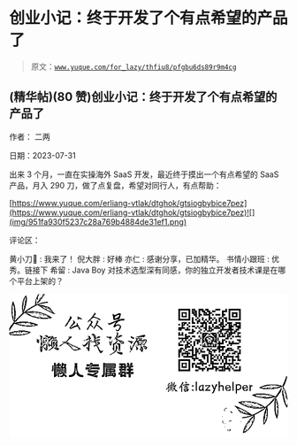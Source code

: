 # 创业小记：终于开发了个有点希望的产品了

> 原文：[`www.yuque.com/for_lazy/thfiu8/pfgbu6ds89r9m4cg`](https://www.yuque.com/for_lazy/thfiu8/pfgbu6ds89r9m4cg)



## (精华帖)(80 赞)创业小记：终于开发了个有点希望的产品了 

作者： 二两 

日期：2023-07-31 

出来 3 个月，一直在实操海外 SaaS 开发，最近终于摸出一个有点希望的 SaaS 产品，月入 290 刀，做了点复盘，希望对同行人，有点帮助： 

[https://www.yuque.com/erliang-vtlak/dtghok/gtsiogbybice7pez](https://www.yuque.com/erliang-vtlak/dtghok/gtsiogbybice7pez)![](img/951fa930f5237c28a769b4884de31ef1.png)  

评论区： 

黄小刀🔪 : 我来了！ 倪大胖 : 好棒 亦仁 : 感谢分享，已加精华。 书情小跟班 : 优秀。链接下 希留 : Java Boy 对技术选型深有同感，你的独立开发者技术课是在哪个平台上架的？ 

![](img/894d30a529e7c37bcd3392323c99941c.png)  